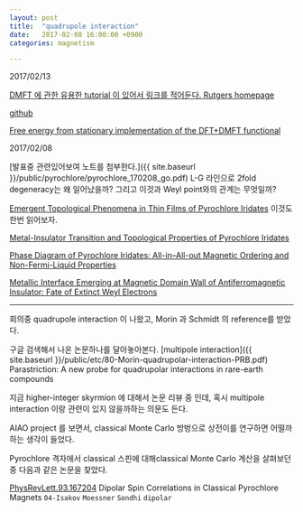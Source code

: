 ```yaml
---
layout: post
title:  "quadrupole interaction"
date:   2017-02-08 16:00:00 +0900
categories: magnetism

---
```


2017/02/13

[DMFT 에 관한 유용한 tutorial 이 있어서 링크를 적어둔다. Rutgers homepage](http://www.physics.rutgers.edu/~haule/)

[github](https://github.com/Titan-C/learn-dmft)

[Free energy from stationary implementation of the DFT+DMFT functional](https://arxiv.org/pdf/1501.06936.pdf)




2017/02/08

[발표중 관련있어보여 노트를 첨부한다.]({{ site.baseurl }}/public/pyrochlore/pyrochlore_170208_go.pdf)
L-G 라인으로 2fold degeneracy는 왜 일어났을까?
그리고 이것과 Weyl point와의 관계는 무엇일까?

[Emergent Topological Phenomena in Thin Films of Pyrochlore Iridates](http://journals.aps.org/prl/abstract/10.1103/PhysRevLett.112.246402) 이것도 한번 읽어보자.


[Metal-Insulator Transition and Topological Properties of Pyrochlore Iridates](http://journals.aps.org/prl/abstract/10.1103/PhysRevLett.118.026404)


[Phase Diagram of Pyrochlore Iridates: All-in–All-out Magnetic Ordering and Non-Fermi-Liquid Properties](http://journals.aps.org/prl/abstract/10.1103/PhysRevLett.115.156401)

[Metallic Interface Emerging at Magnetic Domain Wall of Antiferromagnetic Insulator: Fate of Extinct Weyl Electrons](http://journals.aps.org/prx/abstract/10.1103/PhysRevX.4.021035)



---




회의중 quadrupole interaction 이 나왔고,
Morin 과 Schmidt 의 reference를 받았다.

구글 검색해서 나온 논문하나를 달아놓아본다.
[multipole interaction]({{ site.baseurl }}/public/etc/80-Morin-quadrupolar-interaction-PRB.pdf) Parastriction: A new probe for quadrupolar interactions in rare-earth compounds


지금 higher-integer skyrmion 에 대해서 논문 리뷰 중 인데, 혹시 multipole interaction 이랑 관련이 있지 않을까하는 의문도 든다.



AIAO project 를 보면서, classical Monte Carlo 방벙으로 상전이를 연구하면 어떨까하는 생각이 들었다.

Pyrochlore 격자에서 classical 스핀에 대해classical Monte Carlo 계산을 살펴보던중 다음과 같은 논문을 찾았다.


[PhysRevLett.93.167204](http://journals.aps.org/prl/abstract/10.1103/PhysRevLett.93.167204) Dipolar Spin Correlations in Classical Pyrochlore Magnets `04-Isakov` `Moessner` `Sondhi` `dipolar`
